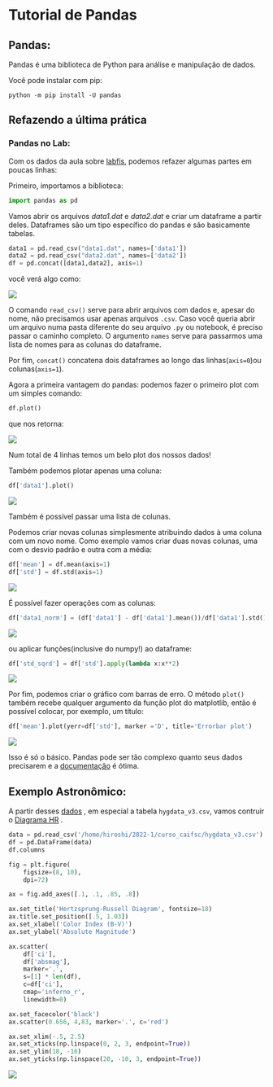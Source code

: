 # Tutorial de Pandas

## Pandas:

Pandas é uma biblioteca de Python para análise e manipulação de dados.

Você pode instalar com pip:

```console
python -m pip install -U pandas
```

## Refazendo a última prática

### Pandas no Lab:

Com os dados da aula sobre 
[labfis](https://phisgroup.github.io/labfis.py/),
podemos refazer algumas partes em poucas linhas:

Primeiro, importamos a biblioteca:

```python
import pandas as pd
```

Vamos abrir os arquivos *data1.dat* e *data2.dat* e criar um dataframe
a partir deles. Dataframes são um tipo específico do pandas e são
basicamente tabelas.

```python
data1 = pd.read_csv("data1.dat", names=['data1'])
data2 = pd.read_csv("data2.dat", names=['data2'])
df = pd.concat([data1,data2], axis=1)
```

você verá algo como:

![](assets/img/images/tutorial_pandas/df1.png)

O comando `read_csv()` serve para abrir arquivos com dados e, apesar do
nome, não precisamos usar apenas arquivos `.csv`. Caso você queria abrir
um arquivo numa pasta diferente do seu arquivo `.py` ou notebook,
é preciso passar o caminho completo.
O argumento `names` 
serve para passarmos uma lista de nomes para as colunas do dataframe. 

Por fim, `concat()` concatena dois dataframes ao longo 
das linhas(`axis=0`)ou colunas(`axis=1`).

Agora a primeira vantagem do pandas: podemos fazer o primeiro plot com
um simples comando:

```python
df.plot()
```

que nos retorna:

![](plot1.png)

Num total de 4 linhas temos um belo plot dos nossos dados!

Também podemos plotar apenas uma coluna:

```python
df['data1'].plot()
```

![](plot2.png)

Também é possível passar uma lista de colunas.

Podemos criar novas colunas simplesmente atribuindo dados à uma 
coluna com um novo nome. Como exemplo vamos criar duas novas colunas,
uma com o desvio padrão e outra com a média:

```python
df['mean'] = df.mean(axis=1)
df['std'] = df.std(axis=1)
```


![](df2.png)

É possível fazer operações com as colunas:

```python
df['data1_norm'] = (df['data1'] - df['data1'].mean())/df['data1'].std()
```

![](df3.png)

ou aplicar funções(inclusive do numpy!) ao dataframe:

```python
df['std_sqrd'] = df['std'].apply(lambda x:x**2)
```

![](df4.png)

Por fim, podemos criar o gráfico com barras de erro. O método `plot()`
também recebe qualquer argumento da função plot do matplotlib, então 
é possível colocar, por exemplo, um título:

```python
df['mean'].plot(yerr=df['std'], marker ='D', title='Errorbar plot')
```


![](plot3.png)

Isso é só o básico. Pandas pode ser tão complexo quanto seus dados
precisarem e a [documentação](https://pandas.pydata.org/docs/getting_started/index.html#getting-started)
é ótima.

## Exemplo Astronômico:
A partir desses 
[dados](https://github.com/astronexus/HYG-Database)
, em especial a tabela `hygdata_v3.csv`, vamos contruir o 
[Diagrama HR](https://en.wikipedia.org/wiki/Hertzsprung%E2%80%93Russell_diagram)
.

```python
data = pd.read_csv('/home/hiroshi/2022-1/curso_caifsc/hygdata_v3.csv')
df = pd.DataFrame(data)
df.columns

fig = plt.figure(
    figsize=(8, 10),
    dpi=72)

ax = fig.add_axes([.1, .1, .85, .8])

ax.set_title('Hertzsprung-Russell Diagram', fontsize=18)
ax.title.set_position([.5, 1.03])
ax.set_xlabel('Color Index (B-V)')
ax.set_ylabel('Absolute Magnitude')

ax.scatter(
    df['ci'],
    df['absmag'],
    marker='.',
    s=[1] * len(df),
    c=df['ci'],
    cmap='inferno_r',
    linewidth=0)

ax.set_facecolor('black')
ax.scatter(0.656, 4,83, marker='.', c='red')

ax.set_xlim(-.5, 2.5)
ax.set_xticks(np.linspace(0, 2, 3, endpoint=True))
ax.set_ylim(18, -16)
ax.set_yticks(np.linspace(20, -10, 3, endpoint=True))
```

![](plot4.png)
